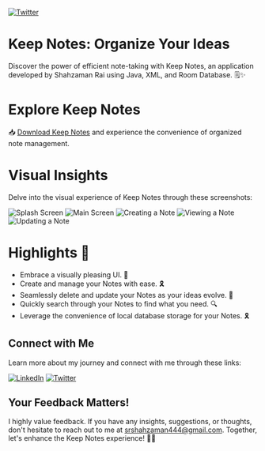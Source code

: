 [![Twitter](https://img.shields.io/twitter/follow/srZamanRai?label=Follow%20%7C%20Shahzaman&style=social)](https://twitter.com/SrZamanRai)

# Keep Notes: Organize Your Ideas
Discover the power of efficient note-taking with Keep Notes, an application developed by Shahzaman Rai using Java, XML, and Room Database. 🗒️✨

# Explore Keep Notes
📥 [Download Keep Notes](https://github.com/ShahzamanRai/NotesApp/releases/download/1.0.2/KeepNotesV1.1.apk) and experience the convenience of organized note management.

# Visual Insights
Delve into the visual experience of Keep Notes through these screenshots:

![Splash Screen](https://github.com/ShahzamanRai/NotesApp/blob/master/screenshots/NotesAppSplash.png)
![Main Screen](https://github.com/ShahzamanRai/NotesApp/blob/master/screenshots/NotesAppMain.png)
![Creating a Note](https://github.com/ShahzamanRai/NotesApp/blob/master/screenshots/NotesAppNew.png)
![Viewing a Note](https://github.com/ShahzamanRai/NotesApp/blob/master/screenshots/NotesAppView.png)
![Updating a Note](https://github.com/ShahzamanRai/NotesApp/blob/master/screenshots/NotesAppUpdate.png)

# Highlights 🌟
* Embrace a visually pleasing UI. 📱
* Create and manage your Notes with ease. 🎗️
* Seamlessly delete and update your Notes as your ideas evolve. 💢
* Quickly search through your Notes to find what you need. 🔍
* Leverage the convenience of local database storage for your Notes. 🎗️

## Connect with Me
Learn more about my journey and connect with me through these links:

[![LinkedIn](https://img.shields.io/badge/linkedin-0A66C2?style=for-the-badge&logo=linkedin&logoColor=white)](https://www.linkedin.com/in/shah-zaman-rai/)
[![Twitter](https://img.shields.io/badge/twitter-1DA1F2?style=for-the-badge&logo=twitter&logoColor=white)](https://twitter.com/srZamanRai)

## Your Feedback Matters!
I highly value feedback. If you have any insights, suggestions, or thoughts, don't hesitate to reach out to me at srshahzaman444@gmail.com. Together, let's enhance the Keep Notes experience! 📝🚀
